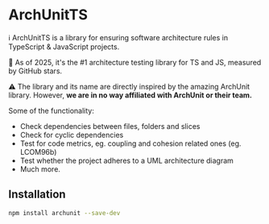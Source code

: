 # ArchUnitTS

ℹ️ ArchUnitTS is a library for ensuring software architecture rules in TypeScript & JavaScript projects.

💚 As of 2025, it's the #1 architecture testing library for TS and JS, measured by GitHub stars.

⚠️ The library and its name are directly inspired by the amazing ArchUnit library. However, **we are in no way affiliated with ArchUnit or their team.**

Some of the functionality:

-   Check dependencies between files, folders and slices
-   Check for cyclic dependencies
-   Test for code metrics, eg. coupling and cohesion related ones (eg. LCOM96b)
-   Test whether the project adheres to a UML architecture diagram
-   Much more.

## Installation

```bash
npm install archunit --save-dev
```

